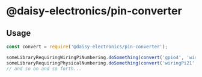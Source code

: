 # @daisy-electronics/pin-converter

## Usage

```js
const convert = require('@daisy-electronics/pin-converter');

someLibraryRequiringWiringPiNumbering.doSomething(convert('gpio4', 'wiringPi')); // 7
someLibraryRequiringPhysicalNumbering.doSomething(convert('wiringPi21', 'physical')); // 29
// and so on and so forth...
```
